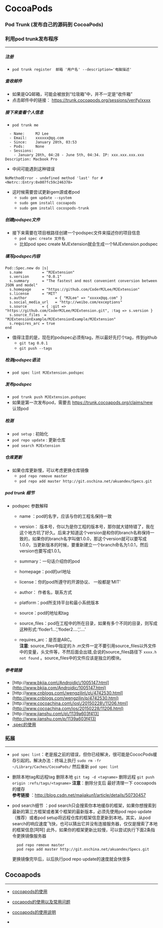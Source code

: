 # CocoaPods

### Pod Trunk \(发布自己的源码到 CocoaPods\)

### 利用pod trunk发布程序

---

##### 注册

* `pod trunk register  邮箱 '用户名' --description='电脑描述'`

##### 查收邮件

* 如果是QQ邮箱，可能会被放到“垃圾箱”中，并不一定是“收件箱”
* 点击邮件中的链接：
  [https:\/\/trunk.cocoapods.org\/sessions\/verify\/xxxx](https://trunk.cocoapods.org/sessions/verify/xxxx)

##### 接下来查看个人信息

* `pod trunk me`

```
  - Name:     MJ Lee
  - Email:    xxxxxx@qq.com
  - Since:    January 28th, 03:53
  - Pods:     None
  - Sessions:
    - January 28th, 04:28 - June 5th, 04:34. IP: xxx.xxx.xxx.xxx Description: Macbook Pro
```

* 中间可能遇到这种错误

```
NoMethodError - undefined method 'last' for #<Netrc::Entry:0x007fc59c246378>
```

* 这时候需要尝试更新gem源或者pod
  * `sudo gem update --system`
  * `sudo gem install cocoapods`  
  * `sudo gem install cocospods-trunk`  


##### 创建podspec文件

* 接下来需要在项目根路径创建一个podspec文件来描述你的项目信息  
  * `pod spec create 文件名`  
  * 比如pod spec create MJExtension就会生成一个MJExtension.podspec


##### 填写podspec内容

```
Pod::Spec.new do |s|
  s.name         = "MJExtension"
  s.version      = "0.0.1"
  s.summary      = "The fastest and most convenient conversion between JSON and model"
  s.homepage     = "https://github.com/CoderMJLee/MJExtension"
  s.license      = "MIT"
  s.author             = { "MJLee" => "xxxxx@qq.com" }
  s.social_media_url   = "http://weibo.com/exceptions"
  s.source       = { :git => "https://github.com/CoderMJLee/MJExtension.git", :tag => s.version }
  s.source_files  = "MJExtensionExample/MJExtensionExample/MJExtension"
  s.requires_arc = true
end
```

* 值得注意的是，现在的podspec必须有tag，所以最好先打个tag，传到github  
  * `git tag 0.0.1`    
  * `git push --tags`


##### 检测podspec语法

* `pod spec lint MJExtension.podspec`

##### 发布podspec

* `pod trunk push MJExtension.podspec`  
* 如果是第一次发布pod，需要去 [https:\/\/trunk.cocoapods.org\/claims\/new](https://trunk.cocoapods.org/claims/new)  认领pod

##### 检测

* `pod setup` : 初始化
* `pod repo update` : 更新仓库
* `pod search MJExtension`

##### 仓库更新

* 如果仓库更新慢，可以考虑更换仓库镜像
  * `pod repo remove master`
  * `pod repo add master http://git.oschina.net/akuandev/Specs.git`


##### pod trunk 细节

* podspec 参数解释

  * name ：pod的名字，应该与你的工程名保持一致 
  * version： 版本号，你以为是你工程的版本号，那你就大错特错了，我在这个地方坑了好久。后来才知道这个version是和你的branch名称保持一致的，如果你的branch名字叫做1.0.0，那这个version就可以要写成1.0.0，当更新版本的时候，要重新建立一个branch命名为1.0.1，然后version也要写成1.0.1。
  * summary：一句话介绍你的pod 
  * homepage：pod的url地址 
  * license：你的pod所遵守的开源协议、 一般都是‘MIT’ 
  * author： 作者名，联系方式 
  * platform：pod所支持平台和最小系统版本

  * source：pod的地址和tag

  * source\_files：pod在工程中的所在目录，如果有多个不同的目录，则写成这种形式:’floder1…’,’floder2….’,’….’

  * requires\_arc：是否是ARC。  
    **注意**: source\_files中指定的.h .m文件一定不要引用source\_files以外文件中的变量，头文件等，不然后面会出错,会说的source\_files路径下 `xxxx.h not found` 。source\_files中的文件应该是独立的模块。



##### 参考链接

* [http:\/\/www.bkjia.com\/Androidjc\/1005147.html](http://www.bkjia.com/Androidjc/1005147.html)
* [http:\/\/www.cnblogs.com\/wengzilin\/p\/4742530.html](http://www.cnblogs.com/wengzilin/p/4742530.html)
* [http:\/\/www.cocoachina.com\/ios\/20150228\/11206.html](http://www.cocoachina.com/ios/20150228/11206.html)
* [http:\/\/www.jianshu.com\/p\/1139a603f413](http://www.jianshu.com/p/1139a603f413)
* [.spec的使用](http://ishalou.com/blog/2012/10/16/how-to-create-a-cocoapods-spec-file/)

### 拓展

---

* `pod spec lint`：老是报之前的错误，但你已经解决，很可能是CococPods缓存引起的。解决办法：终端上执行 `sudo rm -fr ~/Library/Caches/CocoaPods/` 然后重新 `pod spec lint`
* 删除本地tag和远程tag 删除本地 `git tag -d <tagname>`  删除远程 `git push origin :refs/tags/<tagname>` **注意**：删除分支后  最好清理一下 cocoapods的缓存   
   **参考链接** ：[http:\/\/blog.csdn.net\/majiakun1\/article\/details\/50730457](http://blog.csdn.net/majiakun1/article/details/50730457)
* pod search细节 ：pod search只会搜索你本地缓存的框架，如果你想搜索到最新的第三方框架或者某个框架的最新版本，必须先使用pod repo update（推荐）或者pod setup将远程仓库的框架信息更新到本地。其实，从pod search的响应速度飞快，也可以猜出它并没有连接服务器，仅仅是搜索了本地的框架信息\[呵呵\]
    此外，如果你的框架更新比较慢，可以尝试执行下面2条指令更换镜像服务器

  ```
    pod repo remove master
    pod repo add master http://git.oschina.net/akuandev/Specs.git
  ```

  更换镜像完毕后，以后执行pod repo update的速度就会快很多


## Cocoapods

---

* [cocoapods的使用](http://www.cnblogs.com/wayne23/p/3912882.html)

* [cocapods的使用以及常用问题](http://www.jianshu.com/p/6e5c0f78200a)

* [cocoapods的使用说明](http://blog.csdn.net/jjmm2009/article/details/41944959)

* 

